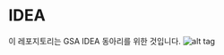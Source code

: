 # IDEA
이 레포지토리는 GSA IDEA 동아리를 위한 것입니다.
![alt tag](https://raw/githubusercontent.com/Jiwon-Park/IDEA/master/Img/poster.png)
